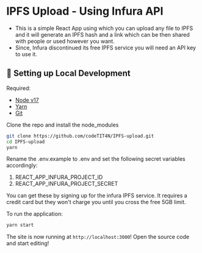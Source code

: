 # IPFS Upload - Using Infura API

- This is a simple React App using which you can upload any file to IPFS and it will generate an IPFS hash and a link which can be then shared with people or used however you want.
- Since, Infura discontinued its free IPFS service you will need an API key to use it.
##  🔧 Setting up Local Development

Required: 
- [Node v17](https://nodejs.org/download/release/latest-v17.x/)  
- [Yarn](https://classic.yarnpkg.com/en/docs/install/) 
- [Git](https://git-scm.com/downloads)

Clone the repo and install the node_modules
```bash
git clone https://github.com/codeTIT4N/IPFS-upload.git
cd IPFS-upload
yarn
```
Rename the .env.example to .env and set the following secret variables accordingly:
1. REACT_APP_INFURA_PROJECT_ID
2. REACT_APP_INFURA_PROJECT_SECRET

You can get these by signing up for the infura IPFS service. It requires a credit card but they won't charge you until you cross the free 5GB limit.

To run the application:
```bash
yarn start
```
The site is now running at `http://localhost:3000`!
Open the source code and start editing!
